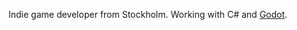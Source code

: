 Indie game developer from Stockholm. Working with C# and [Godot](https://github.com/godotengine/godot).

